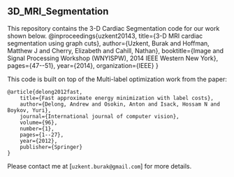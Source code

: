 ## 3D_MRI_Segmentation

This repository contains the 3-D Cardiac Segmentation code for our work shown below.
	@inproceedings{uzkent20143,
  		title={3-D MRI cardiac segmentation using graph cuts},
  		author={Uzkent, Burak and Hoffman, Matthew J and Cherry, Elizabeth and Cahill, Nathan},
  		booktitle={Image and Signal Processing Workshop (WNYISPW), 2014 IEEE Western New York},
  		pages={47--51},
  		year={2014},
  		organization={IEEE}
	}

This code is built on top of the Multi-label optimization work from the  paper:

	@article{delong2012fast,
  		title={Fast approximate energy minimization with label costs},
  		author={Delong, Andrew and Osokin, Anton and Isack, Hossam N and Boykov, Yuri},
  		journal={International journal of computer vision},
  		volume={96},
  		number={1},
  		pages={1--27},
  		year={2012},
  		publisher={Springer}
	}

Please contact me at [`uzkent.burak@gmail.com`] for more details.
